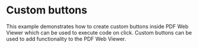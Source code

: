 # Custom buttons

This example demonstrates how to create custom buttons inside PDF Web Viewer which can be used to execute code on click. Custom buttons can be used to add functionality to the PDF Web Viewer.
